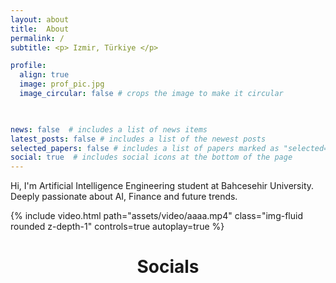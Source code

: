 ```yaml
---
layout: about
title:  About
permalink: /
subtitle: <p> Izmir, Türkiye </p>

profile:
  align: true
  image: prof_pic.jpg
  image_circular: false # crops the image to make it circular
 


news: false  # includes a list of news items
latest_posts: false # includes a list of the newest posts
selected_papers: false # includes a list of papers marked as "selected={true}"
social: true  # includes social icons at the bottom of the page
---
```


Hi, I'm Artificial Intelligence Engineering student at Bahcesehir University. Deeply passionate about AI, Finance and future trends.

<div class="row mt-3">
    <div class="col-sm mt-3 mt-md-0">
        {% include video.html path="assets/video/aaaa.mp4" class="img-fluid rounded z-depth-1" controls=true autoplay=true %}
    </div>
</div>

<div align="center">
 <h1>Socials<h1>

